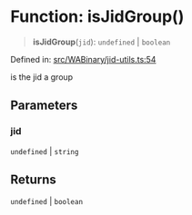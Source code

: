 # Function: isJidGroup()

> **isJidGroup**(`jid`): `undefined` \| `boolean`

Defined in: [src/WABinary/jid-utils.ts:54](https://github.com/WhiskeySockets/Baileys/blob/2fdabb7f387029b680a2c5e056c7022c25b0f110/src/WABinary/jid-utils.ts#L54)

is the jid a group

## Parameters

### jid

`undefined` | `string`

## Returns

`undefined` \| `boolean`
